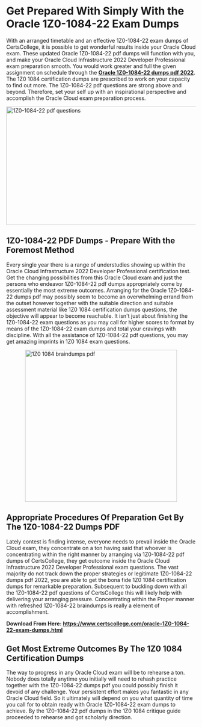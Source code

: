 <h1><strong>Get Prepared With Simply With the Oracle 1Z0-1084-22 Exam Dumps&nbsp;</strong></h1>
<p><span style="font-weight: 400;">With an arranged timetable and an effective  1Z0-1084-22 exam dumps of CertsCollege, it is possible to get wonderful results inside your Oracle Cloud exam. These updated Oracle 1Z0-1084-22 pdf dumps will function with you, and make your Oracle Cloud Infrastructure 2022 Developer Professional exam preparation smooth. You would work greater and full the given assignment on schedule through the <strong><a href="https://www.certscollege.com/oracle-1Z0-1084-22-exam-dumps.html">Oracle 1Z0-1084-22 dumps pdf 2022</a></strong>. The 1Z0 1084 certification dumps are prescribed to work on your capacity to find out more. The  1Z0-1084-22 pdf questions are strong above and beyond. Therefore, set your self up with an inspirational perspective and accomplish the Oracle Cloud exam preparation process.&nbsp;</span></p>
<p><span style="font-weight: 400;"><img style="display: block; margin-left: auto; margin-right: auto;" src="https://i.ibb.co/CPDK3ps/Yellow-and-Blue-Initiative-Blog-Banner.png" alt="1Z0-1084-22 pdf questions" width="559" height="315" /></span></p>
<h2><strong>1Z0-1084-22 PDF Dumps - Prepare With the Foremost Method</strong></h2>
<p><span style="font-weight: 400;">Every single year there is a range of understudies showing up within the Oracle Cloud Infrastructure 2022 Developer Professional certification test. Get the changing possibilities from this Oracle Cloud exam and just the persons who endeavor 1Z0-1084-22 pdf dumps appropriately come by essentially the most extreme outcomes. Arranging for the Oracle 1Z0-1084-22 dumps pdf may possibly seem to become an overwhelming errand from the outset however together with the suitable direction and suitable assessment material like 1Z0 1084 certification dumps questions, the objective will appear to become reachable. It isn't just about finishing the 1Z0-1084-22 exam questions as you may call for higher scores to format by means of the 1Z0-1084-22 exam dumps and total your cravings with discipline. With all the assistance of 1Z0-1084-22 pdf questions, you may get amazing imprints in 1Z0 1084 exam questions.</span></p>
<p><span style="font-weight: 400;"><a href="https://tinyurl.com/2s4dckpu"><img style="display: block; margin-left: auto; margin-right: auto;" src="https://i.ibb.co/9tMrhdY/Teacher-Appreciation-Invitation.png" alt="1Z0 1084 braindumps pdf " width="404" height="404" /></a></span></p>
<h2><strong>Appropriate Procedures Of Preparation Get By The 1Z0-1084-22 Dumps PDF</strong></h2>
<p><span style="font-weight: 400;">Lately contest is finding intense, everyone needs to prevail inside the Oracle Cloud exam, they concentrate on a ton having said that whoever is concentrating within the right manner by arranging via 1Z0-1084-22 pdf dumps of CertsCollege, they get outcome inside the Oracle Cloud Infrastructure 2022 Developer Professional exam questions. The vast majority do not track down the proper strategies or legitimate 1Z0-1084-22 dumps pdf 2022, you are able to get the bona fide 1Z0 1084 certification dumps for remarkable preparation. Subsequent to buckling down with all the  1Z0-1084-22 pdf questions of CertsCollege this will likely help with delivering your arranging pressure. Concentrating within the Proper manner with refreshed 1Z0-1084-22 braindumps is really a element of accomplishment.</span></p>
<p><span style="font-weight: 400;"><strong>Download From Here: <a href="https://www.certscollege.com/oracle-1Z0-1084-22-exam-dumps.html">https://www.certscollege.com/oracle-1Z0-1084-22-exam-dumps.html</a></strong></span></p>
<h2><strong>Get Most Extreme Outcomes By The 1Z0 1084 Certification Dumps</strong></h2>
<p><span style="font-weight: 400;">The way to progress in any Oracle Cloud exam will be to rehearse a ton. Nobody does totally anytime you initially will need to rehash practice together with the 1Z0-1084-22 dumps pdf you could possibly finish it devoid of any challenge. Your persistent effort makes you fantastic in any Oracle Cloud field. So it ultimately will depend on you what quantity of time you call for to obtain ready with Oracle 1Z0-1084-22 exam dumps to achieve. By the 1Z0-1084-22 pdf dumps in the 1Z0 1084 critique guide proceeded to rehearse and got scholarly direction.</span></p>

